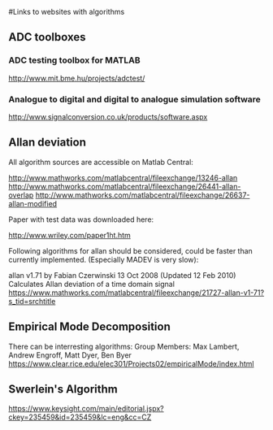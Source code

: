 #Links to websites with algorithms

## ADC toolboxes

### ADC testing toolbox for MATLAB
<http://www.mit.bme.hu/projects/adctest/>

### Analogue to digital and digital to analogue simulation software
<http://www.signalconversion.co.uk/products/software.aspx>

## Allan deviation
All algorithm sources are accessible on Matlab Central:

<http://www.mathworks.com/matlabcentral/fileexchange/13246-allan>
<http://www.mathworks.com/matlabcentral/fileexchange/26441-allan-overlap>
<http://www.mathworks.com/matlabcentral/fileexchange/26637-allan-modified>

Paper with test data was downloaded here:

<http://www.wriley.com/paper1ht.htm>

Following algorithms for allan should be considered, could be faster than currently implemented.
(Especially MADEV is very slow):

allan v1.71 by Fabian Czerwinski 13 Oct 2008 (Updated 12 Feb 2010)
Calculates Allan deviation of a time domain signal
<https://www.mathworks.com/matlabcentral/fileexchange/21727-allan-v1-71?s_tid=srchtitle>

## Empirical Mode Decomposition
There can be interresting algorithms:
Group Members: Max Lambert, Andrew Engroff, Matt Dyer, Ben Byer 
<https://www.clear.rice.edu/elec301/Projects02/empiricalMode/index.html>

## Swerlein's Algorithm
https://www.keysight.com/main/editorial.jspx?ckey=235459&id=235459&lc=eng&cc=CZ
